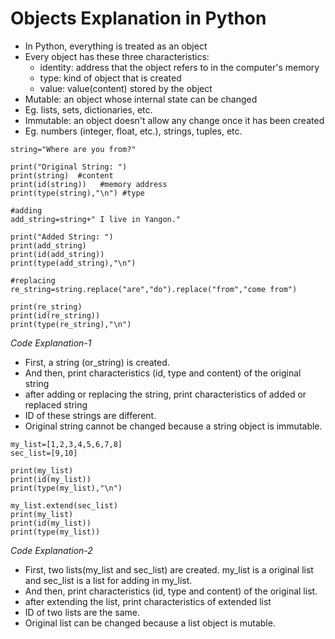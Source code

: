 # Objects Explanation in Python

- In Python, everything is treated as an object
- Every object has these three characteristics:
    * identity: address that the object refers to in the computer's memory
    * type: kind of object that is created
    * value: value(content) stored by the object
- Mutable: an object whose internal state can be changed
- Eg. lists, sets, dictionaries, etc.
- Immutable: an object doesn't allow any change once it has been created
- Eg. numbers (integer, float, etc.), strings, tuples, etc.
```
string="Where are you from?"

print("Original String: ")
print(string)  #content
print(id(string))   #memory address
print(type(string),"\n") #type

#adding
add_string=string+" I live in Yangon."

print("Added String: ")
print(add_string)
print(id(add_string))
print(type(add_string),"\n")

#replacing
re_string=string.replace("are","do").replace("from","come from")

print(re_string)
print(id(re_string))
print(type(re_string),"\n")
```
 *Code Explanation-1*

 - First, a string (or_string) is created.
 - And then, print characteristics (id, type and content) of the original string
 - after adding or replacing the string, print characteristics of added or replaced string
 - ID of these strings are different.
 - Original string cannot be changed because a string object is immutable.

 ```
 my_list=[1,2,3,4,5,6,7,8]
 sec_list=[9,10]
 
 print(my_list)
 print(id(my_list))
 print(type(my_list),"\n")

 my_list.extend(sec_list)
 print(my_list)
 print(id(my_list))
 print(type(my_list))
 ```
 *Code Explanation-2*
 
 - First, two lists(my_list and sec_list) are created.
 my_list is a original list and sec_list is a list for adding in my_list.
 - And then, print characteristics (id, type and content) of the original list.
 - after extending the list, print characteristics of extended list
 - ID of two lists are the same.
 - Original list can be changed because a list object is mutable.


